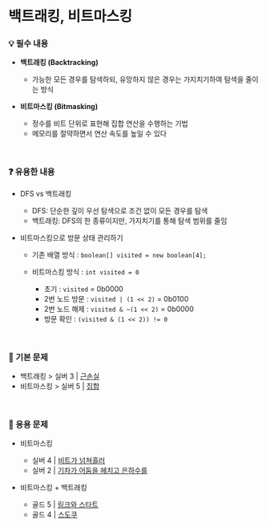 # 백트래킹, 비트마스킹

### 💡 필수 내용

- **백트래킹 (Backtracking)**
  + 가능한 모든 경우를 탐색하되, 유망하지 않은 경우는 가지치기하여 탐색을 줄이는 방식

- **비트마스킹 (Bitmasking)**
  + 정수를 비트 단위로 표현해 집합 연산을 수행하는 기법
  + 메모리를 절약하면서 연산 속도를 높일 수 있다


<br/>

### ❓ 유용한 내용

- DFS vs 백트래킹

  + DFS: 단순한 깊이 우선 탐색으로 조건 없이 모든 경우를 탐색
  + 백트래킹: DFS의 한 종류이지만, 가지치기를 통해 탐색 범위를 줄임

- 비트마스킹으로 방문 상태 관리하기
  +  기존 배열 방식 : `boolean[] visited = new boolean[4];`
  
  +  비트마스킹 방식 : `int visited = 0`
       +  초기 : `visited` = 0b0000
       +  2번 노드 방문 : `visited | (1 << 2)` = 0b0100
       +  2번 노드 해제 : `visited & ~(1 << 2)` = 0b0000
       +  방문 확인 : `(visited & (1 << 2)) != 0`



<br/>


### 📂 기본 문제

- 백트래킹 > 실버 3 | [근손실](https://www.acmicpc.net/problem/18429)
- 비트마스킹 > 실버 5 | [집합](https://www.acmicpc.net/problem/11723)

<br/>

### 📂 응용 문제

- 비트마스킹
  - 실버 4 | [비트가 넘쳐흘러](https://www.acmicpc.net/problem/17419)
  - 실버 2 | [기차가 어둠을 헤치고 은하수를](https://www.acmicpc.net/problem/15787)

- 비트마스킹 + 백트래킹
  - 골드 5 | [링크와 스타트](https://www.acmicpc.net/problem/15661)
  - 골드 4 | [스도쿠](https://www.acmicpc.net/problem/2239)

<br/>